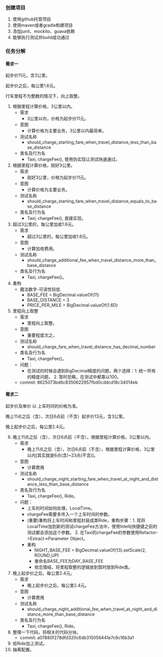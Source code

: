 ### 创建项目
1. 使用github托管项目
2. 使用maven或者gradle构建项目
3. 添加junit、mockito、guava依赖
4. 能够执行测试并build成功通过

### 任务分解

#### 需求一

起步价11元，含3公里。

起步价之后，每公里1.6元。

行车里程不为整数的情况下，向上取整。

1. 根据里程计算价格，3公里以内。
   * 需求
      * 3公里以内，价格为起步价11元。
   * 意图
      * 计算价格为主要业务，3公里以内最简单。
   * 测试名称
      * should_charge_starting_fare_when_travel_distance_less_than_base_distance
   * 类名及行为名
      * Taxi, chargeFee(), 使用伪实现让测试快速通过。
2. 根据里程计算价格，刚好3公里。
   * 需求
      * 刚好3公里，价格为起步价11元。
   * 意图
      * 计算价格为主要业务。
   * 测试名称
      * should_charge_starting_fare_when_travel_distance_equals_to_base_distance
   * 类名及行为名
      * Taxi, chargeFee(), 直接实现。
3. 超过3公里的，每公里加收1.6元。
   * 需求
     * 超过3公里的，每公里加收1.6元。
   * 意图
     * 计算加收费用。
   * 测试名称
     * should_charge_additional_fee_when_travel_distance_more_than_base_distance
   * 类名及行为名
     * Taxi, chargeFee()。
4. 重构
   * 魔法数字-可读性较低
     * BASE_FEE = BigDecimal.valueOf(11)
     * BASE_DISTANCE = 3
     * PRICE_PER_MILE = BigDecimal.valueOf(1.6D) 
5. 里程向上取整
   * 需求
     * 里程向上取整。
   * 意图
     * 重要程度次之。
   * 测试名称
     * should_charge_fare_when_travel_distance_has_decimal_number
   * 类名及行为名
     * Taxi, chargeFee()。
   * 问题：
     * 在测试的时候会遇到BigDecimal精度的问题，两个选择：1. 统一所有的精度问题， 2. 暂时忽略，在测试中都乘以100。
   * commit: 8625073bd6c8350622957fbd0cddcd18c34014eb
   
#### 需求二

起步价及单价 以 上车时间的价格为准。

晚上11点之后（含），次日6点前（不含）起步价13元，含3公里。

晚上起步价之后，每公里2.4元。
                                       
6. 晚上11点之后（含），次日6点前（不含），根据里程计算价格，3公里以内。
   * 需求
     * 晚上11点之后（含），次日6点前（不含），根据里程计算价格，3公里以内[其实就是6点(含)~23点(不含)]。
   * 意图
     * 计算费用
   * 测试名称
     * should_charge_night_starting_fare_when_travel_at_night_and_distance_less_than_base_distance
   * 类名及行为名
     * Taxi, chargeFee(), Ride。
   * 问题：
     * 上车的时间如何处理，LocalTime。
     * chargeFee需要多传入一个上车时间的参数。
     * (重要)重构将上车时间和里程封装成类Ride，重构步骤：1. 现将LocalTime加到新的测试chargeFee方法中，使用Intellij快捷键之前的测试都会添加这个参数。 2. 在Taxi的chargeFee的参数使用Refactor->Extract->Parameter Object。
     * 重构
       * NIGHT_BASE_FEE = BigDecimal.valueOf(13).setScale(2, ROUND_UP)
       * 重命名BASE_FEE为DAY_BASE_FEE
       * 依恋情结，将里程取整的逻辑放到暂时放到Ride类。
7. 晚上起步价之后，每公里2.4元。
   * 需求
     * 晚上起步价之后，每公里2.4元。
   * 意图
     * 计算费用
   * 测试名称
     * should_charge_night_additional_fee_when_travel_at_night_and_distance_more_than_base_distance
   * 类名及行为名
     * Taxi, chargeFee(), Ride。
8. 整理一下代码，将相关的代码分块。
   * commit: a07880f278dfd320c6db315056441e7c6c16b3a1
9. 给Ride加上测试。
10. 抽离配置。                    